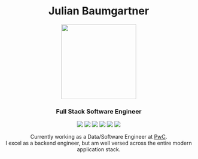 <h1 align="center">Julian Baumgartner</h1>
<div id="header" align="center">
  <img src="https://media0.giphy.com/media/v1.Y2lkPTc5MGI3NjExb2lxN3U4OXM2YWt3cmMxNnVpOTlwcXZoNDNnNTQzZ28xYTV2NmU2MSZlcD12MV9pbnRlcm5hbF9naWZfYnlfaWQmY3Q9cw/jdPMeyv9rn0hZHh8n9/giphy.gif" width="200"/>
</div>
<h3 align="center">Full Stack Software Engineer</h3>
<div align="center">
 
 ![](https://img.shields.io/badge/Python-C0C0C0?style=for-the-badge&logo=python&logoColor=blue)
 ![](https://img.shields.io/badge/JavaScript-F7DF1E?style=for-the-badge&logo=javascript&logoColor=black)
 ![](https://img.shields.io/badge/Golang-092E20?style=for-the-badge&logo=go&logoColor=green)
 ![](https://img.shields.io/badge/React-20232A?style=for-the-badge&logo=react&logoColor=61DAFB)
 ![](https://img.shields.io/badge/Docker-2CA5E0?style=for-the-badge&logo=docker&logoColor=white)
 ![](https://img.shields.io/badge/Linux-FCC624?style=for-the-badge&logo=linux&logoColor=black)

</div>



<div align="center">

  Currently working as a Data/Software Engineer at <a href="https://www.pwc.com">PwC</a>.
  <br>
  I excel as a backend engineer, but am well versed across the entire modern application stack.

</div>



